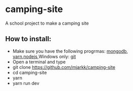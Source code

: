 # camping-site
A school project to make a camping site

## How to install:
- Make sure you have the following progrmas: [mongodb](https://www.mongodb.com/), [yarn](https://yarnpkg.com/en/),[nodejs](https://nodejs.org/en/),Windows only: [git](https://git-scm.com/)
- Open a terminal and type
- git clone https://github.com/mjarkk/camping-site
- cd camping-site
- yarn
- yarn run dev
